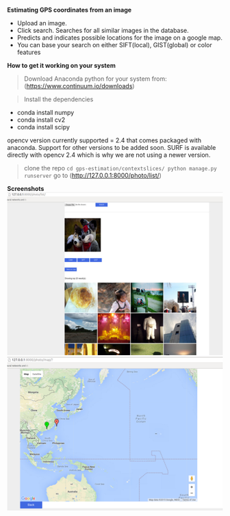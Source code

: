 **Estimating GPS coordinates from an image**
- Upload an image.
- Click search. Searches for all similar images in the database.
- Predicts and indicates possible locations for the image on a google map. 
- You can base your search on either SIFT(local), GIST(global) or color features

**How to get it working on your system**

> Download Anaconda python for your system from: (https://www.continuum.io/downloads)

> Install the dependencies

* conda install numpy
* conda install cv2
* conda install scipy

opencv version currently supported = 2.4 that comes packaged with anaconda.
Support for other versions to be added soon.
SURF is available directly with opencv 2.4 which is why we are not using a newer version.

> clone the repo
> ``cd gps-estimation/contextslices/
python manage.py runserver``
> go to (http://127.0.0.1:8000/photo/list/)

**Screenshots**
![alt tag](images/gallery.png)
![alt tag](images/map.png)
